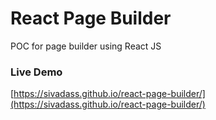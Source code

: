 # React Page Builder

POC for page builder using React JS

### Live Demo

[https://sivadass.github.io/react-page-builder/](https://sivadass.github.io/react-page-builder/)
